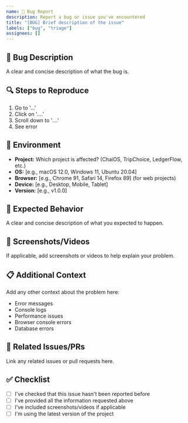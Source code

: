 ```yaml
---
name: 🐛 Bug Report
description: Report a bug or issue you've encountered
title: "[BUG] Brief description of the issue"
labels: ["bug", "triage"]
assignees: []
---
```


## 🐛 Bug Description
A clear and concise description of what the bug is.

## 🔍 Steps to Reproduce
1. Go to '...'
2. Click on '....'
3. Scroll down to '....'
4. See error

## 📱 Environment
- **Project:** Which project is affected? (ChaiOS, TripChoice, LedgerFlow, etc.)
- **OS:** [e.g., macOS 12.0, Windows 11, Ubuntu 20.04]
- **Browser:** [e.g., Chrome 91, Safari 14, Firefox 89] (for web projects)
- **Device:** [e.g., Desktop, Mobile, Tablet]
- **Version:** [e.g., v1.0.0]

## 🎯 Expected Behavior
A clear and concise description of what you expected to happen.

## 📸 Screenshots/Videos
If applicable, add screenshots or videos to help explain your problem.

## 📋 Additional Context
Add any other context about the problem here:
- Error messages
- Console logs
- Performance issues
- Browser console errors
- Database errors

## 🔗 Related Issues/PRs
Link any related issues or pull requests here.

## ✅ Checklist
- [ ] I've checked that this issue hasn't been reported before
- [ ] I've provided all the information requested above
- [ ] I've included screenshots/videos if applicable
- [ ] I'm using the latest version of the project
